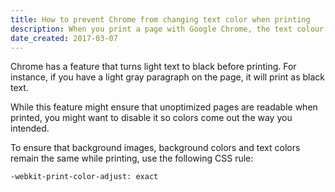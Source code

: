 ```yaml
---
title: How to prevent Chrome from changing text color when printing
description: When you print a page with Google Chrome, the text colour changes to make it easier to read. Here's how you can prevent this in CSS.
date_created: 2017-03-07
---
```


Chrome has a feature that turns light text to black before printing. For instance, if you have a light gray paragraph on the page, it will print as black text.

While this feature might ensure that unoptimized pages are readable when printed, you might want to disable it so colors come out the way you intended.

To ensure that background images, background colors and text colors remain the same while printing, use the following CSS rule:

```
-webkit-print-color-adjust: exact
```


